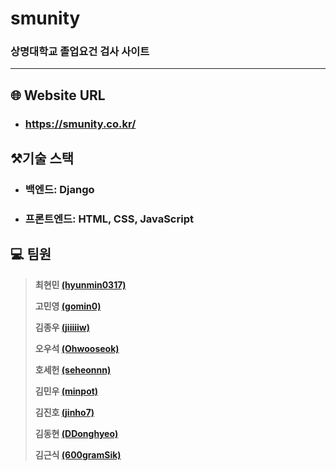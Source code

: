 # smunity

### 상명대학교 졸업요건 검사 사이트

---

## :globe_with_meridians: Website URL

* ### https://smunity.co.kr/

## ⚒️기술 스택

* ### 백엔드: Django
* ### 프론트엔드: HTML, CSS, JavaScript

## :computer: 팀원 

> **최현민 [(hyunmin0317)](https://github.com/hyunmin0317)**
>
> **고민영 [(gomin0)](https://github.com/gomin0)**
> 
> **김종우 [(jiiiiiw)](https://github.com/jiiiiiw)**
> 
> **오우석 [(Ohwooseok)](https://github.com/Ohwooseok)**
> 
> **호세헌 [(seheonnn)](https://github.com/seheonnn)**
> 
> **김민우 [(minpot)](https://github.com/minpot)**
> 
> **김진호 [(jinho7)](https://github.com/jinho7)**
> 
> **김동현 [(DDonghyeo)](https://github.com/DDonghyeo)**
> 
> **김근식 [(600gramSik)](https://github.com/600gramSik)**
